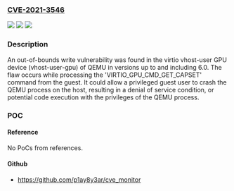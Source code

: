 ### [CVE-2021-3546](https://cve.mitre.org/cgi-bin/cvename.cgi?name=CVE-2021-3546)
![](https://img.shields.io/static/v1?label=Product&message=QEMU&color=blue)
![](https://img.shields.io/static/v1?label=Version&message=n%2Fa&color=blue)
![](https://img.shields.io/static/v1?label=Vulnerability&message=CWE-787&color=brighgreen)

### Description

An out-of-bounds write vulnerability was found in the virtio vhost-user GPU device (vhost-user-gpu) of QEMU in versions up to and including 6.0. The flaw occurs while processing the 'VIRTIO_GPU_CMD_GET_CAPSET' command from the guest. It could allow a privileged guest user to crash the QEMU process on the host, resulting in a denial of service condition, or potential code execution with the privileges of the QEMU process.

### POC

#### Reference
No PoCs from references.

#### Github
- https://github.com/p1ay8y3ar/cve_monitor

